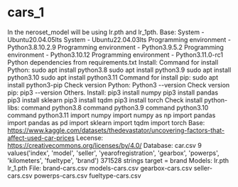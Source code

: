 # cars_1
In the neroset_model will be using lr.pth and lr_1pth.
Base:
System - Ubuntu20.04.05lts
System - Ubuntu22.04.03lts
Programming environment - Python3.8.10.2.9
Programming environment - Python3.9.5.2
Programming environment - Python3.10.12
Programming environment - Python3.11.0-rc1
Python dependencies from requirements.txt
Install:
Command for install Python:
sudo apt install python3.8
sudo apt install python3.9
sudo apt install python3.10
sudo apt install python3.11
Command for install pip:
sudo apt install python3-pip
Check version Python:
Python3 --version
Check version pip:
pip3 --version
Others.
Install:
pip3 install numpy
pip3 install pandas
pip3 install sklearn
pip3 install tqdm
pip3 install torch
Check install python-libs:
command python3.8
command python3.9
command python3.10
command python3.11
import numpy
import numpy as np
import pandas
import pandas as pd
import sklearn
import tqdm
import torch
Base:
https://www.kaggle.com/datasets/thedevastator/uncovering-factors-that-affect-used-car-prices
Lecense:
https://creativecommons.org/licenses/by/4.0/
Database:
car.csv
9 values('index', 'model', 'seller', 'yearofregistration', 'gearbox', 'powerps', 'kilometers', 'fueltype', 'brand')
371528 strings
target = brand
Models:
lr.pth
lr_1.pth
File:
brand-cars.csv
models-cars.csv
gearbox-cars.csv
seller-cars.csv
powerps-cars.csv
fueltype-cars.csv
